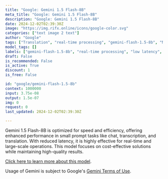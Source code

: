```yaml
---
title: "Google: Gemini 1.5 Flash-8B"
meta_title: "Google: Gemini 1.5 Flash-8B"
description: "Google: Gemini 1.5 Flash-8B"
date: 2024-12-02T02:39:30Z
image: "https://img.rifx.online/icons/google-color.svg"
categories: ["text image 2 text"]
author: "Google"
tags: ["Translation", "real-time processing", "gemini-flash-1.5-8b", "Natural Language Processing", "chat transcription", "Technology/Web", "Programming", "low latency", "Chatbots", "cost-effective translation", "Google"]
model_tags: []
labels: ["gemini-flash-1.5-8b", "real-time processing", "low latency", "chat transcription", "cost-effective translation"]
draft: False
is_recommended: False
is_active: True
discount: 1
is_free: False

id: "google/gemini-flash-1.5-8b"
context: 1000000
input: 3.75e-08
output: 1.5e-07
img: 0
request: 0
last_updated: 2024-12-02T02:39:30Z

---
```


Gemini 1.5 Flash-8B is optimized for speed and efficiency, offering enhanced performance in small prompt tasks like chat, transcription, and translation. With reduced latency, it is highly effective for real-time and large-scale operations. This model focuses on cost-effective solutions while maintaining high-quality results.

[Click here to learn more about this model](https://developers.googleblog.com/en/gemini-15-flash-8b-is-now-generally-available-for-use/).

Usage of Gemini is subject to Google's [Gemini Terms of Use](https://ai.google.dev/terms).

